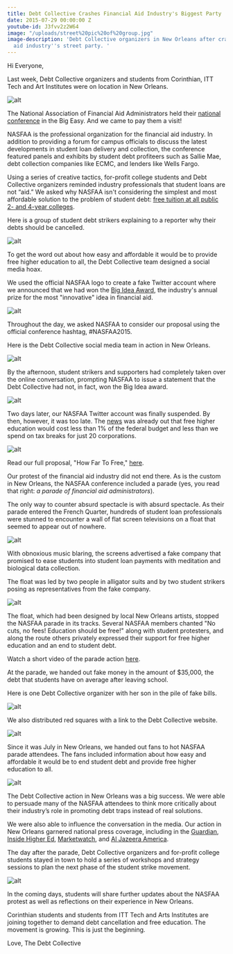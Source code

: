 ```yaml
---
title: Debt Collective Crashes Financial Aid Industry's Biggest Party
date: 2015-07-29 00:00:00 Z
youtube-id: J3fvv2z2W64
image: "/uploads/street%20pic%20of%20group.jpg"
image-description: 'Debt Collective organizers in New Orleans after crashing the financial
  aid industry''s street party. '
---
```


Hi Everyone,
 
Last week, Debt Collective organizers and students from Corinthian, ITT Tech and Art Institutes were on location in New Orleans.

![alt](/assets/images/2015/07/grouppic1-1.jpg)
 
The National Association of Financial Aid Administrators held their [national conference](http://www.nasfaa.org/conference) in the Big Easy. And we came to pay them a visit!
 
NASFAA is the professional organization for the financial aid industry. In addition to providing a forum for campus officials to discuss the latest developments in student loan delivery and collection, the conference featured panels and exhibits by student debt profiteers such as Sallie Mae, debt collection companies like ECMC, and lenders like Wells Fargo.
 
Using a series of creative tactics, for-profit college students and Debt Collective organizers reminded industry professionals that student loans are not “aid.” We asked why NASFAA isn't considering the simplest and most affordable solution to the problem of student debt: [free tuition at all public 2- and 4-year colleges](http://howfartofree.org/).

Here is a group of student debt strikers explaining to a reporter why their debts should be cancelled. 

![alt](/assets/images/2015/07/hollie.jpg)
 
To get the word out about how easy and affordable it would be to provide free higher education to all, the Debt Collective team designed a social media hoax.
 
We used the official NASFAA logo to create a fake Twitter account where we announced that we had won the [Big Idea Award](http://www.nasfaa.org/The_Big_Idea_NASFAA_s_Policy_Challenge), the industry's annual prize for the most "innovative" idea in financial aid.
 
![alt](/assets/images/2015/07/unnamed-1.jpg)
 
Throughout the day, we asked NASFAA to consider our proposal using the official conference hashtag, #NASFAA2015.

Here is the Debt Collective social media team in action in New Orleans. 

![alt](/assets/images/2015/07/SocialMediaGroundTeam-1-.jpg)
 
By the afternoon, student strikers and supporters had completely taken over the online conversation, prompting NASFAA to issue a statement that the Debt Collective had not, in fact, won the Big Idea award.

![alt](/assets/images/2015/07/we-win-tweet.jpg)

Two days later, our NASFAA Twitter account was finally suspended. By then, however, it was too late. The [news](http://howfartofree.org/) was already out that free higher education would cost less than 1% of the federal budget and less than we spend on tax breaks for just 20 corporations.

![alt](/assets/images/2015/07/Screen-Shot-2015-07-22-at-12-32-05-PM.png)

 
Read our full proposal, "How Far To Free," [here](http://howfartogfree.org). 
 
Our protest of the financial aid industry did not end there. As is the custom in New Orleans, the NASFAA conference included a parade (yes, you read that right: *a parade of financial aid administrators*).
 
The only way to counter absurd spectacle is with absurd spectacle. As their parade entered the French Quarter, hundreds of student loan professionals were stunned to encounter a wall of flat screen televisions on a float that seemed to appear out of nowhere. 

![alt](/assets/images/2015/07/Parade_screen.jpg)

With obnoxious music blaring, the screens advertised a fake company that promised to ease students into student loan payments with meditation and biological data collection.

The float was led by two people in alligator suits and by two student strikers posing as representatives from the fake company.
 
![alt](/assets/images/2015/07/mallory-with-croc.jpg)

The float, which had been designed by local New Orleans artists, stopped the NASFAA parade in its tracks. Several NASFAA members chanted "No cuts, no fees! Education should be free!" along with student protesters, and along the route others privately expressed their support for free higher education and an end to student debt.
 
Watch a short video of the parade action [here](http://toddsines.com/movies/debtcollective_NOLA.mp4).

At the parade, we handed out fake money in the amount of $35,000, the debt that students have on average after leaving school. 

Here is one Debt Collective organizer with her son in the pile of fake bills. 

![alt](/assets/images/2015/07/DC15_MomSon-DebtDollars-1-.jpg)

We also distributed red squares with a link to the Debt Collective website. 

![alt](/assets/images/2015/07/howfar1.jpg)

Since it was July in New Orleans, we handed out fans to hot NASFAA parade attendees. The fans included information about how easy and affordable it would be to end student debt and provide free higher education to all. 

![alt](/assets/images/2015/07/kimtran.jpg)

The Debt Collective action in New Orleans was a big success. We were able to persuade many of the NASFAA attendees to think more critically about their industry’s role in promoting debt traps instead of real solutions. 

We were also able to influence the conversation in the media. Our action in New Orleans garnered national press coverage, including in the [Guardian](http://www.theguardian.com/money/2015/jul/21/occupy-wall-street-student-debt-education-new-orleans), [Inside Higher Ed](http://www.insidehighered.com/news/2015/07/21/student-debt-protesters-crash-annual-gathering-college-financial-aid-officers), [Marketwatch](http://www.marketwatch.com/story/advocates-for-debt-free-college-crash-financial-aid-conference-2015-07-21?page=2), and [Al Jazeera America](http://www.youtube.com/watch?v=J3fvv2z2W64). 

 
The day after the parade, Debt Collective organizers and for-profit college students stayed in town to hold a series of workshops and strategy sessions to plan the next phase of the student strike movement.

![alt](/assets/images/2015/07/table-pic.jpg)
 
In the coming days, students will share further updates about the NASFAA protest as well as reflections on their experience in New Orleans.
 
Corinthian students and students from ITT Tech and Arts Institutes are joining together to demand debt cancellation and free education. The movement is growing. This is just the beginning.

Love, 
The Debt Collective


